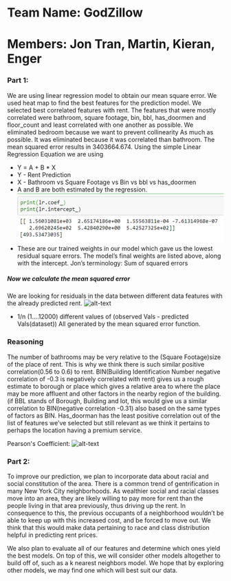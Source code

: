 # Team Name: GodZillow

# Members: Jon Tran, Martin, Kieran, Enger

### Part 1:

 We are using linear regression model to obtain our mean square error. We used heat map to find the best features for the prediction model. We selected best correlated features with rent. The features that were mostly correlated were bathroom, square footage, bin, bbl, has_doormen and floor_count and least correlated with one another as possible. We eliminated bedroom because we want to prevent collinearity As much as possible. It was eliminated because it was correlated than bathroom. The mean squared error results in 3403664.674.
Using the simple Linear Regression Equation we are using
-  Y = A + B * X
-  Y - Rent Prediction
-  X - Bathroom vs Square Footage vs Bin vs bbl vs has_doormen 
-  A and B are both estimated by the regression.
![alt text](img/coeff.png "coefficient results")
 - These are our trained weights in our model which gave us the lowest residual square errors. The model’s final weights are listed above, along with the intercept. Jon’s terminology: Sum of squared errors
 
 ##### Now we  calculate the mean squared error 
We are looking for residuals in the data between different data features with the already predicted rent. 
![alt-text](https://cdn-media-1.freecodecamp.org/images/hmZydSW9YegiMVPWq2JBpOpai3CejzQpGkNG "The formula to calculate mean squared error")

 - 1/n  (1….12000) different values of (observed Vals - predicted Vals(dataset)) All generated by the mean squared error function.
### Reasoning
The number of bathrooms may be very relative to the (Square Footage)size of the place of rent. This is why we think there is such similar positive correlation(0.56 to 0.6) to rent. BIN(Building Identification Number negative correlation of -0.3 is negatively correlated with rent) gives us a rough estimate to borough or place which gives a relative area to where the place may be more affluent and other factors in the nearby region of the building. (if BBL stands of Borough, Building and lot, this would give us a similar correlation to BIN(negative correlation -0.31) also based on the same types of factors as BIN. Has_doorman has the least positive correlation out of the list of features we’ve selected but still relevant as we think it pertains to perhaps the location having a premium service.

Pearson's Coefficient:
![alt-text](https://wikimedia.org/api/rest_v1/media/math/render/svg/f76ccfa7c2ed7f5b085115086107bbe25d329cec "Pearson's Coefficient")


 ### Part 2:
To improve our prediction, we plan to incorporate data about racial and social constitution of the area. There is a common trend of gentrification in many New York City neighborhoods. As wealthier social and racial classes move into an area, they are likely willing to pay more for rent than the people living in that area previously, thus driving up the rent. In consequence to this, the previous occupants of a neighborhood wouldn’t be able to keep up with this increased cost, and be forced to move out. We think that this would make data pertaining to race and class distribution helpful in predicting rent prices. 
  
We also plan to evaluate all of our features and determine which ones yield the best models. On top of this, we will consider other models altogether to build off of, such as a k nearest neighbors model. We hope that by exploring other models, we may find one which will best suit our data.
